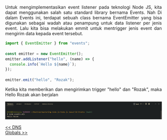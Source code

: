 <p align="justify">
Untuk mengimplementasikan event listener pada teknologi Node JS, kita dapat menggunakan salah satu standard library bernama Events. Nah Di dalam Events ini, terdapat sebuah class bernama EventEmitter yang bisa digunakan sebagai wadah atau penampung untuk  data listener per jenis event. Lalu kita bisa melakukan emmit untuk mentrigger jenis event dan mengirim data kepada event tersebut. 
</p>

```js
import { EventEmitter } from "events";

const emitter = new EventEmitter();
emitter.addListener("hello", (name) => {
  console.info(`Hello ${name}`);
});

emitter.emit("hello", "Rozak");
```

<p align="justify">
Ketika kita memberikan dan mengirimkan trigger "hello" dan "Rozak", maka Hello Rozak akan berjalan
</p>

![Alt text](image.png)

[<< DNS](https://github.com/Bahrul-Rozak/mastering-node-js/tree/main/node-js-dasar/18-DNS)
<br>
[Globals >>]()
